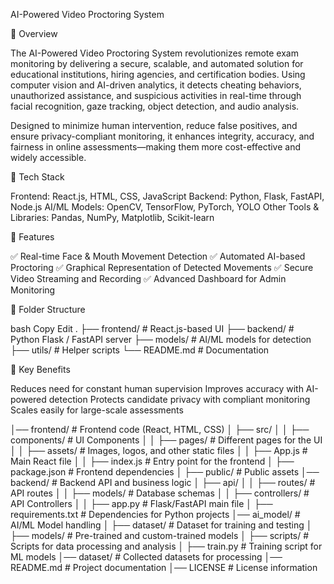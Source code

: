 AI-Powered Video Proctoring System


📌 Overview

The AI-Powered Video Proctoring System revolutionizes remote exam monitoring by delivering a secure, scalable, and automated solution for educational institutions, hiring agencies, and certification bodies.
Using computer vision and AI-driven analytics, it detects cheating behaviors, unauthorized assistance, and suspicious activities in real-time through facial recognition, gaze tracking, object detection, and audio analysis.

Designed to minimize human intervention, reduce false positives, and ensure privacy-compliant monitoring, it enhances integrity, accuracy, and fairness in online assessments—making them more cost-effective and widely accessible.

🔧 Tech Stack

Frontend: React.js, HTML, CSS, JavaScript
Backend: Python, Flask, FastAPI, Node.js
AI/ML Models: OpenCV, TensorFlow, PyTorch, YOLO
Other Tools & Libraries: Pandas, NumPy, Matplotlib, Scikit-learn


🚀 Features

✅ Real-time Face & Mouth Movement Detection
✅ Automated AI-based Proctoring
✅ Graphical Representation of Detected Movements
✅ Secure Video Streaming and Recording
✅ Advanced Dashboard for Admin Monitoring


📂 Folder Structure

bash
Copy
Edit
.
├── frontend/        # React.js-based UI
├── backend/         # Python Flask / FastAPI server
├── models/          # AI/ML models for detection
├── utils/           # Helper scripts
└── README.md        # Documentation


📜 Key Benefits

Reduces need for constant human supervision
Improves accuracy with AI-powered detection
Protects candidate privacy with compliant monitoring
Scales easily for large-scale assessments


│── frontend/          # Frontend code (React, HTML, CSS)
│   ├── src/
│   │   ├── components/  # UI Components
│   │   ├── pages/       # Different pages for the UI
│   │   ├── assets/      # Images, logos, and other static files
│   │   ├── App.js       # Main React file
│   │   ├── index.js     # Entry point for the frontend
│   ├── package.json     # Frontend dependencies
│   ├── public/          # Public assets
│── backend/           # Backend API and business logic
│   ├── api/
│   │   ├── routes/      # API routes
│   │   ├── models/      # Database schemas
│   │   ├── controllers/ # API Controllers
│   │   ├── app.py       # Flask/FastAPI main file
│   ├── requirements.txt # Dependencies for Python projects
│── ai_model/          # AI/ML Model handling
│   ├── dataset/        # Dataset for training and testing
│   ├── models/         # Pre-trained and custom-trained models
│   ├── scripts/        # Scripts for data processing and analysis
│   ├── train.py        # Training script for ML models
│── dataset/           # Collected datasets for processing
│── README.md          # Project documentation
│── LICENSE            # License information




